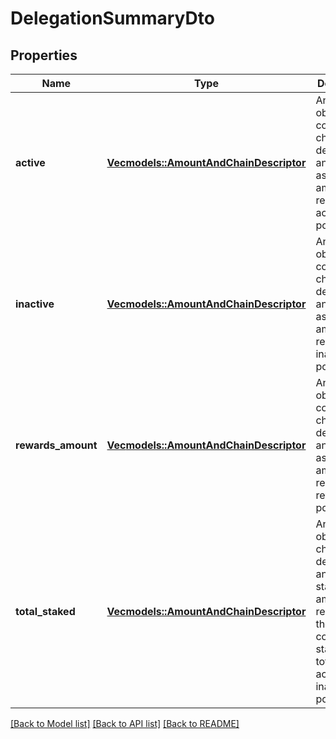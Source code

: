 # DelegationSummaryDto

## Properties

Name | Type | Description | Notes
------------ | ------------- | ------------- | -------------
**active** | [**Vec<models::AmountAndChainDescriptor>**](AmountAndChainDescriptor.md) | An array of objects containing chain descriptors and associated amounts, representing active positions. | 
**inactive** | [**Vec<models::AmountAndChainDescriptor>**](AmountAndChainDescriptor.md) | An array of objects containing chain descriptors and associated amounts, representing inactive positions. | 
**rewards_amount** | [**Vec<models::AmountAndChainDescriptor>**](AmountAndChainDescriptor.md) | An array of objects containing chain descriptors and associated amounts, representing rewards positions. | 
**total_staked** | [**Vec<models::AmountAndChainDescriptor>**](AmountAndChainDescriptor.md) | An array of objects with chain descriptors and total staked amounts, representing the combined staked totals of active and inactive positions. | 

[[Back to Model list]](../README.md#documentation-for-models) [[Back to API list]](../README.md#documentation-for-api-endpoints) [[Back to README]](../README.md)


